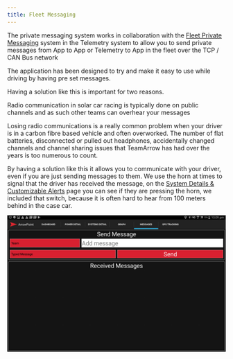 ```yaml
---
title: Fleet Messaging
---
```


The private messaging system works in collaboration with the [Fleet Private Messaging](../ArrowPoint_Telemetry/Fleet_Messaging.md) system in the Telemetry system to allow you to send private messages from App to App or Telemetry to App in the fleet over the TCP / CAN Bus network

The application has been designed to try and make it easy to use while driving by having pre set messages.

Having a solution like this is important for two reasons.

Radio communication in solar car racing is typically done on public channels and as such other teams can overhear your messages

Losing radio communications is a really common problem when your driver is in a carbon fibre based vehicle and often overworked. The number of flat batteries, disconnected or pulled out headphones, accidentally changed channels and channel sharing issues that TeamArrow has had over the years is too numerous to count.

By having a solution like this it allows you to communicate with your driver, even if you are just sending messages to them. We use the horn at times to signal that the driver has received the message, on the [System Details & Customizable Alerts](SystemDetails.md) page you can see if they are pressing the horn, we included that switch, because it is often hard to hear from 100 meters behind in the case car.

![Example of the Arrowpoint Android messaging system](images/android_messaging.png)
